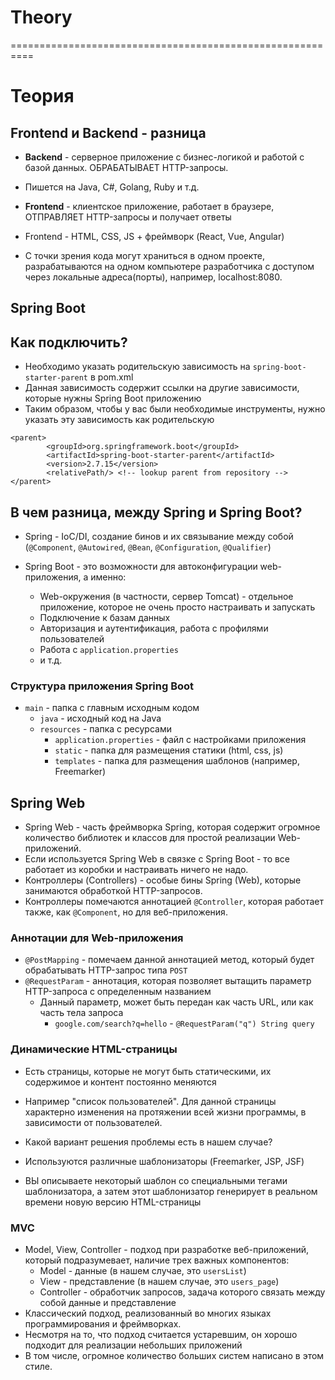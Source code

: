 # Theory


==========================================================
# Теория

## Frontend и Backend - разница

* **Backend** - серверное приложение с бизнес-логикой и работой с базой данных. ОБРАБАТЫВАЕТ HTTP-запросы.
* Пишется на Java, C#, Golang, Ruby и т.д.

* **Frontend** - клиентское приложение, работает в браузере, ОТПРАВЛЯЕТ HTTP-запросы и получает ответы
* Frontend - HTML, CSS, JS + фреймворк (React, Vue, Angular)

* С точки зрения кода могут храниться в одном проекте, разрабатываются на одном компьютере разработчика с доступом через локальные адреса(порты), например, localhost:8080.

## Spring Boot

## Как подключить?

* Необходимо указать родительскую зависимость на `spring-boot-starter-parent` в pom.xml
* Данная зависимость содержит ссылки на другие зависимости, которые нужны Spring Boot приложению
* Таким образом, чтобы у вас были необходимые инструменты, нужно указать эту зависимость как родительскую

```
<parent>
        <groupId>org.springframework.boot</groupId>
        <artifactId>spring-boot-starter-parent</artifactId>
        <version>2.7.15</version>
        <relativePath/> <!-- lookup parent from repository -->
</parent>
```

## В чем разница, между Spring и Spring Boot?

* Spring - IoC/DI, создание бинов и их связывание между собой (`@Component`, `@Autowired`, `@Bean`, `@Configuration`, `@Qualifier`)

* Spring Boot - это возможности для автоконфигурации web-приложения, а именно:
  * Web-окружения (в частности, сервер Tomcat) - отдельное приложение, которое не очень просто настраивать и запускать
  * Подключение к базам данных
  * Авторизация и аутентификация, работа с профилями пользователей
  * Работа с `application.properties`
  * и т.д.

### Структура приложения Spring Boot

* `main` - папка с главным исходным кодом
  * `java` - исходный код на Java
  * `resources` - папка с ресурсами
    * `application.properties` - файл с настройками приложения
    * `static` - папка для размещения статики (html, css, js)
    * `templates` - папка для размещения шаблонов (например, Freemarker)

## Spring Web

* Spring Web - часть фреймворка Spring, которая содержит огромное количество библиотек и классов для простой реализации Web-приложений.
* Если используется Spring Web в связке с Spring Boot - то все работает из коробки и настраивать ничего не надо.
* Контроллеры (Controllers) - особые бины Spring (Web), которые занимаются обработкой HTTP-запросов.
* Контроллеры помечаются аннотацией `@Controller`, которая работает также, как `@Component`, но для веб-приложения.

### Аннотации для Web-приложения

* `@PostMapping` - помечаем данной аннотацией метод, который будет обрабатывать HTTP-запрос типа `POST`
* `@RequestParam` - аннотация, которая позволяет вытащить параметр HTTP-запроса с определенным названием
  * Данный параметр, может быть передан как часть URL, или как часть тела запроса
    * `google.com/search?q=hello` - `@RequestParam("q") String query`

### Динамические HTML-страницы

* Есть страницы, которые не могут быть статическими, их содержимое и контент постоянно меняются
* Например "список пользователей". Для данной страницы характерно изменения на протяжении всей жизни программы, в зависимости от пользователей.

* Какой вариант решения проблемы есть в нашем случае?
* Используются различные шаблонизаторы (Freemarker, JSP, JSF)
* ВЫ описываете некоторый шаблон со специальными тегами шаблонизатора, а затем этот шаблонизатор генерирует в реальном времени новую версию HTML-страницы

### MVC

* Model, View, Controller - подход при разработке веб-приложений, который подразумевает, наличие трех важных компонентов:
  * Model - данные (в нашем случае, это `usersList`)
  * View - представление (в нашем случае, это `users_page`)
  * Controller - обработчик запросов, задача которого связать между собой данные и представление
* Классический подход, реализованный во многих языках программирования и фреймворках.
* Несмотря на то, что подход считается устаревшим, он хорошо подходит для реализации небольших приложений
* В том числе, огромное количество больших систем написано в этом стиле.
